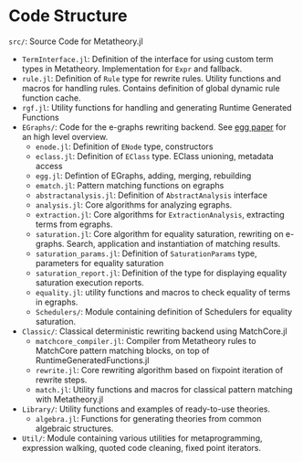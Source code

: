 # Code Structure

`src/`: Source Code for Metatheory.jl
- `TermInterface.jl`: Definition of the interface for using custom term types in Metatheory. Implementation for `Expr` and fallback.
- `rule.jl`: Definition of `Rule` type for rewrite rules. Utility functions and macros for handling rules. Contains definition of global dynamic rule function cache.
- `rgf.jl`: Utility functions for handling and generating Runtime Generated Functions 
- `EGraphs/`: Code for the e-graphs rewriting backend. See [egg paper](https://dl.acm.org/doi/pdf/10.1145/3434304) for an high level overview.
  - `enode.jl`: Definition of `ENode` type, constructors
  - `eclass.jl`: Definition of `EClass` type. EClass unioning, metadata access
  - `egg.jl`: Defintion of EGraphs, adding, merging, rebuilding
  - `ematch.jl`: Pattern matching functions on egraphs
  - `abstractanalysis.jl`: Definition of `AbstractAnalysis` interface
  - `analysis.jl`: Core algorithms for analyzing egraphs.
  - `extraction.jl`: Core algorithms for `ExtractionAnalysis`, extracting terms from egraphs.
  - `saturation.jl`: Core algorithm for equality saturation, rewriting on e-graphs. Search, application and instantiation of matching results.
  - `saturation_params.jl`: Definition of `SaturationParams` type, parameters for equality saturation
  - `saturation_report.jl`: Definition of the type for displaying equality saturation execution reports.
  - `equality.jl`: utility functions and macros to check equality of terms in egraphs.
  - `Schedulers/`: Module containing definition of Schedulers for equality saturation. 
- `Classic/`: Classical deterministic rewriting backend using MatchCore.jl
  - `matchcore_compiler.jl`: Compiler from Metatheory rules to MatchCore pattern matching blocks, on top of RuntimeGeneratedFunctions.jl
  - `rewrite.jl`: Core rewriting algorithm based on fixpoint iteration of rewrite steps.
  - `match.jl`: Utility functions and macros for classical pattern matching with Metatheory.jl
- `Library/`: Utility functions and examples of ready-to-use theories.
  - `algebra.jl`: Functions for generating theories from common algebraic structures.  
- `Util/`: Module containing various utilities for metaprogramming, expression walking, quoted code cleaning, fixed point iterators.